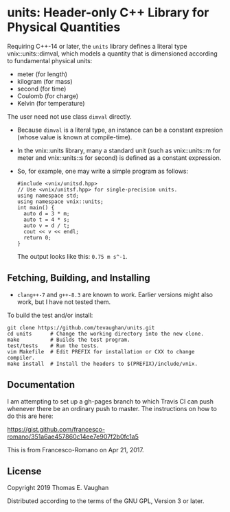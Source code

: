 # units: Header-only C++ Library for Physical Quantities

Requiring C++-14 or later, the `units` library defines a literal type
vnix::units::dimval, which models a quantity that is dimensioned according to
fundamental physical units:

- meter (for length)
- kilogram (for mass)
- second (for time)
- Coulomb (for charge)
- Kelvin (for temperature)

The user need not use class `dimval` directly.

- Because `dimval` is a literal type, an instance can be a constant expresion
  (whose value is known at compile-time).

- In the vnix::units library, many a standard unit (such as vnix::units::m for
  meter and vnix::units::s for second) is defined as a constant expression.

- So, for example, one may write a simple program as follows:
  ```
  #include <vnix/unitsd.hpp>
  // Use <vnix/unitsf.hpp> for single-precision units.
  using namespace std;
  using namespace vnix::units;
  int main() {
    auto d = 3 * m;
    auto t = 4 * s;
    auto v = d / t;
    cout << v << endl;
    return 0;
  }
  ```
  The output looks like this: `0.75 m s^-1`.

## Fetching, Building, and Installing

- `clang++-7` and `g++-8.3` are known to work.  Earlier versions might also
  work, but I have not tested them.

To build the test and/or install:

```
git clone https://github.com/tevaughan/units.git
cd units      # Change the working directory into the new clone.
make          # Builds the test program.
test/tests    # Run the tests.
vim Makefile  # Edit PREFIX for installation or CXX to change compiler.
make install  # Install the headers to $(PREFIX)/include/vnix.
```

## Documentation

I am attempting to set up a gh-pages branch to which Travis CI can push
whenever there be an ordinary push to master.  The instructions on how to do
this are here:

https://gist.github.com/francesco-romano/351a6ae457860c14ee7e907f2b0fc1a5

This is from Francesco-Romano on Apr 21, 2017.


## License

Copyright 2019  Thomas E. Vaughan

Distributed according to the terms of the GNU GPL, Version 3 or later.
